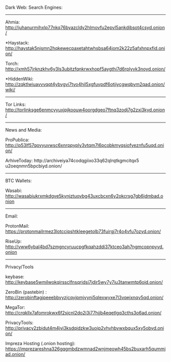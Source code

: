 Dark Web:
Search Engines:
***************
Ahmia: http://juhanurmihxlp77nkq76byazcldy2hlmovfu2epvl5ankdibsot4csyd.onion/

*Haystack: http://haystak5njsmn2hqkewecpaxetahtwhsbsa64jom2k22z5afxhnpxfid.onion/

Torch: http://xmh57jrknzkhv6y3ls3ubitzfqnkrwxhopf5aygthi7d6rplyvk3noyd.onion/

*HiddenWiki: http://zqktlwiuavvvqqt4ybvgvi7tyo4hjl5xgfuvpdf6otjiycgwqbym2qad.onion/wiki/
***************

Tor Links: http://torlinksge6enmcyyuxjpjkoouw4oorgdgeo7ftnq3zodj7g2zxi3kyd.onion/	
***************

News and Media:

ProPublica: http://p53lf57qovyuvwsc6xnrppyply3vtqm7l6pcobkmyqsiofyeznfu5uqd.onion/

ArhiveToday: http://archiveiya74codqgiix​o33q62qlrqtkgmcitqx5​u2oeqnmn5bpcbiyd.onion/
***************

BTC Wallets:

Wasabi: http://wasabiukrxmkdgve5kynjztuovbg43uxcbcxn6y2okcrsg7gb6jdmbad.onion
***************

Email:

ProtonMail: https://protonmailrmez3lotccipshtkleegetolb73fuirgj7r4o4vfu7ozyd.onion/

RiseUp: http://vww6ybal4bd7szmgncyruucpgfkqahzddi37ktceo3ah7ngmcopnpyyd.onion
***************

Privacy/Tools

keybase: http://keybase5wmilwokqirssclfnsqrjdsi7jdir5wy7y7iu3tanwmtp6oid.onion/

ZeroBin (pastebin) : http://zerobinftagjpeeebbvyzjcqyjpmjvynj5qlexwyxe7l3vqejxnqv5qd.onion/

MegaTor: http://crqkllx7afomrokwx6f2sjcnl2do2i3i77hjjb4eqetlgq3cths3o6ad.onion/ 

PrivacyTools: http://privacy2zbidut4m4jyj3ksdqidzkw3uoip2vhvhbvwxbqux5xy5obyd.onion/

Impreza Hosting (.onion hosting): https://imprezareshna326gqgmbdzwmnad2wnjmeowh45bs2buxarh5qummjad.onion/
